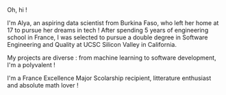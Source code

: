 Oh, hi ! 

I'm Alya, an aspiring data scientist from Burkina Faso, who left her home at 17 to pursue her dreams in tech !
After spending 5 years of engineering school in France, I was selected to pursue a double degree in Software Engineering and 
Quality at UCSC Silicon Valley in California.

My projects are diverse : from machine learning to software development, I'm a polyvalent ! 

I'm a France Excellence Major Scolarship recipient, litterature enthusiast and absolute math lover !
<!---
alyad19/alyad19 is a ✨ special ✨ repository because its `README.md` (this file) appears on your GitHub profile.
You can click the Preview link to take a look at your changes.
--->
